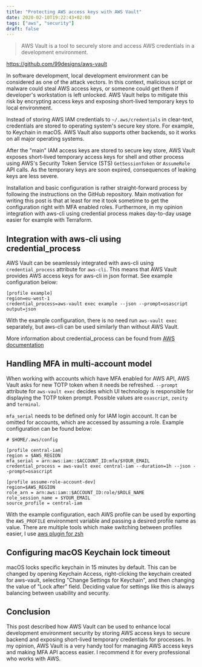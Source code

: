 ```yaml
---
title: "Protecting AWS access keys with AWS Vault"
date: 2020-02-10T19:22:43+02:00
tags: ["aws", "security"]
draft: false
---
```


> AWS Vault is a tool to securely store and access AWS credentials in a development environment.

https://github.com/99designs/aws-vault

In software development, local development environment can be considered as one of the attack vectors. In this context, malicious script or malware could steal AWS access keys, or someone could get them if developer's workstation is left unlocked. AWS Vault helps to mitigate this risk by encrypting access keys and exposing short-lived temporary keys to local environment.

Instead of storing AWS IAM credentials to `~/.aws/credentials` in clear-text, credentials are stored to operating system's secure key store. For example, to Keychain in macOS. AWS Vault also supports other backends, so it works on all major operating systems.

After the "main" IAM access keys are stored to secure key store, AWS Vault exposes short-lived temporary access keys for shell and other process using AWS's Security Token Service (STS) `GetSessionToken` or `AssumeRole` API calls. As the temporary keys are soon expired, consequences of leaking keys are less severe.

Installation and basic configuration is rather straight-forward process by following the instructions on the GitHub repository. Main motivation for writing this post is that at least for me it took sometime to get the configuration right with MFA enabled roles. Furthermore, in my opinion integration with aws-cli using credential process makes day-to-day usage easier for example with Terraform.

## Integration with aws-cli using credential_process

AWS Vault can be seamlessly integrated with aws-cli using `credential_process` attribute for `aws-cli`. This means that AWS Vault provides AWS access keys for aws-cli in json format. See example configuration below:

```shell
[profile example]
region=eu-west-1
credential_process=aws-vault exec example --json --prompt=osascript
output=json
```

With the example configuration, there is no need run `aws-vault exec` separately, but aws-cli can be used similarly than without AWS Vault.

More information about credential_process can be found from [AWS documentation](https://docs.aws.amazon.com/cli/latest/userguide/cli-configure-sourcing-external.html)

## Handling MFA in multi-account model

When working with accounts which have MFA enabled for AWS API, AWS Vault asks for new TOTP token when it needs be refreshed. `--prompt` attribute for `aws-vault exec` decides which UI technology is responsible for displaying the TOTP token prompt. Possible values are `osascript`, `zenity` and `terminal`.

`mfa_serial` needs to be defined only for IAM login account. It can be omitted for accounts, which are accessed by assuming a role. Example configuration can be found below:

```shell
# $HOME/.aws/config

[profile central-iam]
region = $AWS_REGION
mfa_serial = arn:aws:iam::$ACCOUNT_ID:mfa/$YOUR_EMAIL
credential_process = aws-vault exec central-iam --duration=1h --json --prompt=osascript

[profile assume-role-account-dev]
region=$AWS_REGION
role_arn = arn:aws:iam::$ACCOUNT_ID:role/$ROLE_NAME
role_session_name = $YOUR_EMAIL
source_profile = central-iam
```

With the example configuration, each AWS profile can be used by exporting the `AWS_PROFILE` environment variable and passing a desired profile name as value. There are multiple tools which make switching between profiles easier, I use [aws plugin for zsh](https://github.com/ohmyzsh/ohmyzsh/tree/master/plugins/aws)

## Configuring macOS Keychain lock timeout

macOS locks specific keychain in 15 minutes by default. This can be changed by opening Keychain Access, right-clicking the keychain created for aws-vault, selecting "Change Settings for Keychain", and then changing the value of "Lock after" field. Deciding value for settings like this is always balancing between usability and security.

## Conclusion

This post described how AWS Vault can be used to enhance local development environment security by storing AWS access keys to secure backend and exposing short-lived temporary credentials for processes. In my opinion, AWS Vault is a very handy tool for managing AWS access keys and making MFA API access easier. I recommend it for every professional who works with AWS.
